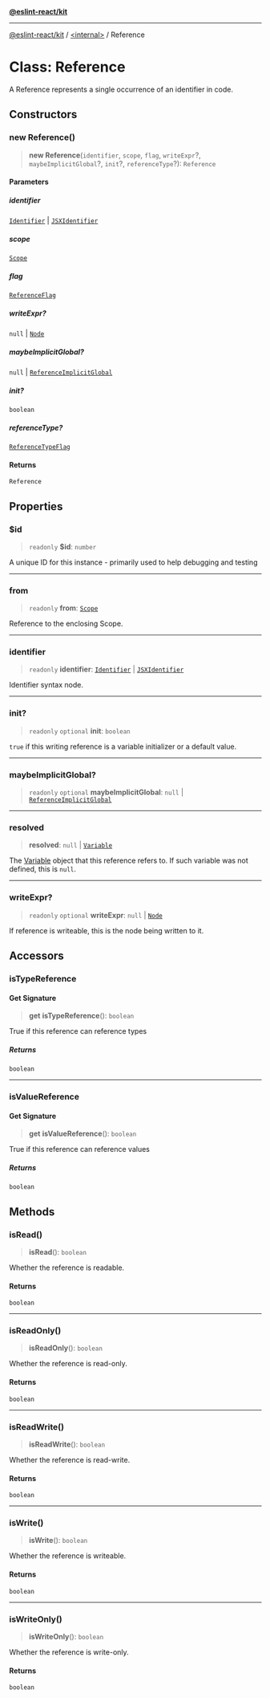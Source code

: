 [**@eslint-react/kit**](../../README.md)

***

[@eslint-react/kit](../../README.md) / [\<internal\>](../README.md) / Reference

# Class: Reference

A Reference represents a single occurrence of an identifier in code.

## Constructors

### new Reference()

> **new Reference**(`identifier`, `scope`, `flag`, `writeExpr`?, `maybeImplicitGlobal`?, `init`?, `referenceType`?): `Reference`

#### Parameters

##### identifier

[`Identifier`](../interfaces/Identifier.md) | [`JSXIdentifier`](../interfaces/JSXIdentifier.md)

##### scope

[`Scope`](../type-aliases/Scope.md)

##### flag

[`ReferenceFlag`](../enumerations/ReferenceFlag.md)

##### writeExpr?

`null` | [`Node`](../type-aliases/Node.md)

##### maybeImplicitGlobal?

`null` | [`ReferenceImplicitGlobal`](../interfaces/ReferenceImplicitGlobal.md)

##### init?

`boolean`

##### referenceType?

[`ReferenceTypeFlag`](../enumerations/ReferenceTypeFlag.md)

#### Returns

`Reference`

## Properties

### $id

> `readonly` **$id**: `number`

A unique ID for this instance - primarily used to help debugging and testing

***

### from

> `readonly` **from**: [`Scope`](../type-aliases/Scope.md)

Reference to the enclosing Scope.

***

### identifier

> `readonly` **identifier**: [`Identifier`](../interfaces/Identifier.md) \| [`JSXIdentifier`](../interfaces/JSXIdentifier.md)

Identifier syntax node.

***

### init?

> `readonly` `optional` **init**: `boolean`

`true` if this writing reference is a variable initializer or a default value.

***

### maybeImplicitGlobal?

> `readonly` `optional` **maybeImplicitGlobal**: `null` \| [`ReferenceImplicitGlobal`](../interfaces/ReferenceImplicitGlobal.md)

***

### resolved

> **resolved**: `null` \| [`Variable`](Variable.md)

The [Variable](Variable.md) object that this reference refers to. If such variable was not defined, this is `null`.

***

### writeExpr?

> `readonly` `optional` **writeExpr**: `null` \| [`Node`](../type-aliases/Node.md)

If reference is writeable, this is the node being written to it.

## Accessors

### isTypeReference

#### Get Signature

> **get** **isTypeReference**(): `boolean`

True if this reference can reference types

##### Returns

`boolean`

***

### isValueReference

#### Get Signature

> **get** **isValueReference**(): `boolean`

True if this reference can reference values

##### Returns

`boolean`

## Methods

### isRead()

> **isRead**(): `boolean`

Whether the reference is readable.

#### Returns

`boolean`

***

### isReadOnly()

> **isReadOnly**(): `boolean`

Whether the reference is read-only.

#### Returns

`boolean`

***

### isReadWrite()

> **isReadWrite**(): `boolean`

Whether the reference is read-write.

#### Returns

`boolean`

***

### isWrite()

> **isWrite**(): `boolean`

Whether the reference is writeable.

#### Returns

`boolean`

***

### isWriteOnly()

> **isWriteOnly**(): `boolean`

Whether the reference is write-only.

#### Returns

`boolean`
